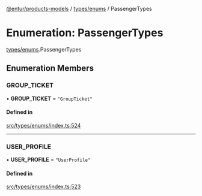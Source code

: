[@entur/products-models](../README.md) / [types/enums](../modules/types_enums.md) / PassengerTypes

# Enumeration: PassengerTypes

[types/enums](../modules/types_enums.md).PassengerTypes

## Enumeration Members

### GROUP\_TICKET

• **GROUP\_TICKET** = ``"GroupTicket"``

#### Defined in

[src/types/enums/index.ts:524](https://github.com/entur/products-models/blob/main/src/types/enums/index.ts#L524)

___

### USER\_PROFILE

• **USER\_PROFILE** = ``"UserProfile"``

#### Defined in

[src/types/enums/index.ts:523](https://github.com/entur/products-models/blob/main/src/types/enums/index.ts#L523)
